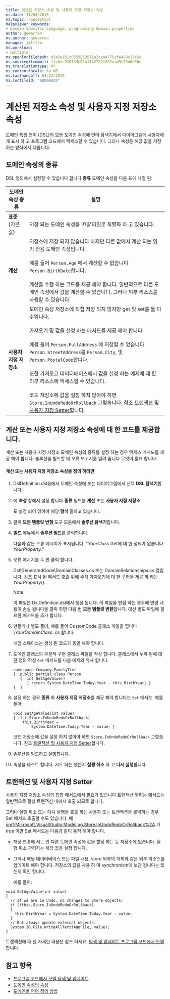 ```yaml
---
title: 계산된 저장소 속성 및 사용자 지정 저장소 속성
ms.date: 11/04/2016
ms.topic: conceptual
helpviewer_keywords:
- Domain-Specific Language, programming domain properties
author: gewarren
ms.author: gewarren
manager: jillfra
ms.workload:
- multiple
ms.openlocfilehash: d1a1e161c0559013571a2ceaa775cfe428c1345c
ms.sourcegitcommit: 1fc6ee928733e61a1f42782f832ead9f7946d00c
ms.translationtype: MT
ms.contentlocale: ko-KR
ms.lasthandoff: 04/22/2019
ms.locfileid: "60060425"
---
```

# <a name="calculated-and-custom-storage-properties"></a>계산된 저장소 속성 및 사용자 지정 저장소 속성
도메인 특정 언어 (DSL)의 모든 도메인 속성에 언어 탐색기에서 다이어그램에 사용자에 게 표시 하 고 프로그램 코드에서 액세스할 수 있습니다. 그러나 속성은 해당 값을 저장 하는 방식에서 다릅니다.

## <a name="kinds-of-domain-properties"></a>도메인 속성의 종류
 DSL 정의에서 설정할 수 있습니다 합니다 **종류** 도메인 속성을 다음 표에 나열 된:

|도메인 속성 종류|설명|
|-|-|
|**표준** (기본값)|저장 되는 도메인 속성을 *저장* 파일로 직렬화 하 고 있습니다.|
|**계산**|저장소에 저장 되지 않습니다 하지만 다른 값에서 계산 되는 읽기 전용 도메인 속성입니다.<br /><br /> 예를 들어 `Person.Age` 에서 계산할 수 없습니다 `Person.BirthDate`합니다.<br /><br /> 계산을 수행 하는 코드를 제공 해야 합니다. 일반적으로 다른 도메인 속성에서 값을 계산할 수 있습니다. 그러나 외부 리소스를 사용할 수 있습니다.|
|**사용자 지정 저장소**|도메인 속성 저장소에 직접 저장 되지 않지만 get 및 set를 둘 다 수입니다.<br /><br /> 가져오기 및 값을 설정 하는 메서드를 제공 해야 합니다.<br /><br /> 예를 들어 `Person.FullAddress` 에 저장할 수 있습니다 `Person.StreetAddress`를 `Person.City`, 및 `Person.PostalCode`합니다.<br /><br /> 또한 가져오고 데이터베이스에서 값을 설정 하는 예제에 대 한 외부 리소스에 액세스할 수 있습니다.<br /><br /> 코드 저장소에 값을 설정 하지 않아야 하면 `Store.InUndoRedoOrRollback` 그렇습니다. 참조 [트랜잭션 및 사용자 지정 Setter](#setters)합니다.|

## <a name="providing-the-code-for-a-calculated-or-custom-storage-property"></a>계산 또는 사용자 지정 저장소 속성에 대 한 코드를 제공합니다.
 계산 또는 사용자 지정 저장소 도메인 속성의 종류를 설정 하는 경우 액세스 메서드를 제공 해야 합니다. 솔루션을 빌드할 때 오류 보고서를 알려 줍니다 무엇이 필요 합니다.

#### <a name="to-define-a-calculated-or-custom-storage-property"></a>계산 또는 사용자 지정 저장소 속성을 정의 하려면

1. DslDefinition.dsl을에서 도메인 속성에 또는 다이어그램에서 선택 **DSL 탐색기**합니다.

2. 에 **속성** 창에서 설정 합니다 **종류** 필드를 **계산** 또는 **사용자 지정 저장소**.

     도 설정 되어 있어야 해당 **형식** 말하고 있습니다.

3. 클릭 **모든 템플릿 변형** 도구 모음에서 **솔루션 탐색기**합니다.

4. **빌드** 메뉴에서 **솔루션 빌드**를 클릭합니다.

     다음과 같은 오류 메시지가 표시됩니다. "*YourClass* Get에 대 한 정의가 없습니다*YourProperty*."

5. 오류 메시지를 두 번 클릭 합니다.

     Dsl\GeneratedCode\DomainClasses.cs 또는 DomainRelationships.cs 열립니다. 강조 표시 된 메서드 호출 위에 주석 가져오기에 대 한 구현을 제공 하 라는*YourProperty*().

    > [!NOTE]
    >  이 파일은 DslDefinition.dsl에서 생성 됩니다. 이 파일을 편집 하는 경우에 변경 내용이 손실 됩니다을 클릭 하면 다음 번 **모든 템플릿 변환**합니다. 대신 별도 파일에 필요한 메서드를 추가 합니다.

6. 만들거나 별도 폴더, 예를 들어 CustomCode 클래스 파일을 엽니다\\*YourDomainClass*. cs 합니다.

     네임 스페이스는 생성 된 코드가 동일 해야 합니다.

7. 도메인 클래스의 부분적 구현 클래스 파일을 작성 합니다. 클래스에서 누락 된에 대 한 정의 작성 `Get` 메서드를 다음 예제와 유사 합니다.

    ```
    namespace Company.FamilyTree
    {  public partial class Person
       {  int GetAgeValue()
          { return System.DateTime.Today.Year - this.BirthYear; }
    }  }
    ```

8. 설정 하는 경우 **종류** 하 **사용자 지정 저장소**를 제공 해야 합니다는 `Set` 메서드. 예를 들어:

    ```
    void SetAgeValue(int value)
    { if (!Store.InUndoRedoOrRollback)
        this.BirthYear =
            System.DateTime.Today.Year - value; }
    ```

     코드 저장소에 값을 설정 하지 않아야 하면 `Store.InUndoRedoOrRollback` 그렇습니다. 참조 [트랜잭션 및 사용자 지정 Setter](#setters)합니다.

9. 솔루션을 빌드하고 실행합니다.

10. 속성을 테스트 합니다. 시도 하는 했는지 **실행 취소** 하 고 **다시 실행**합니다.

## <a name="setters"></a> 트랜잭션 및 사용자 지정 Setter
 사용자 지정 저장소 속성의 집합 메서드에서 필요가 없습니다 트랜잭션 열려는 메서드는 일반적으로 활성 트랜잭션 내에서 호출 되므로 합니다.

 그러나 실행 취소 또는 다시 실행을 호출 하는 사용자 또는 트랜잭션을 롤백하는 경우 Set 메서드 호출할 수도 있습니다. 때 <xref:Microsoft.VisualStudio.Modeling.Store.InUndoRedoOrRollback%2A> 가 true 이면 Set 메서드는 다음과 같이 동작 해야 합니다.

- 해당 변경해 서는 안 다른 도메인 속성에 값을 할당 하는 등 저장소에 있습니다. 실행 취소 관리자는 해당 값을 설정 합니다.

- 그러나 해당 데이터베이스 또는 파일 내용, store 외부의 개체와 같은 외부 리소스를 업데이트 해야 합니다. 저장소의 값을 사용 하 여 synchronism에 보관 됩니다는 있는지 확인 합니다.

  예를 들어:

```
void SetAgeValue(int value)
{
  // If we are in Undo, no changes to Store objects:
  if (!this.Store.InUndoRedoOrRollback)
  {
    this.BirthYear = System.DateTime.Today.Year - value;
  }
  // But always update external objects:
  System.IO.File.WriteAllText(AgeFile, value);
}
```

 트랜잭션에 대 한 자세한 내용은 참조 하세요. [탐색 및 업데이트 프로그램 코드에서 모델](../modeling/navigating-and-updating-a-model-in-program-code.md)합니다.

## <a name="see-also"></a>참고 항목

- [프로그램 코드에서 모델 탐색 및 업데이트](../modeling/navigating-and-updating-a-model-in-program-code.md)
- [도메인 속성의 속성](../modeling/properties-of-domain-properties.md)
- [도메인별 언어 정의 방법](../modeling/how-to-define-a-domain-specific-language.md)